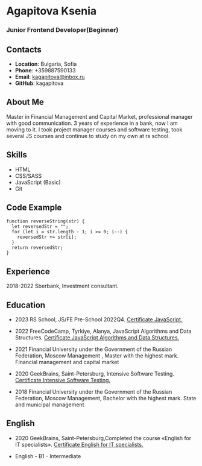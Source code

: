 # **Agapitova Ksenia**
### **Junior Frontend Developer(Beginner)**

## Contacts
* **Location**: Bulgaria, Sofia
* **Phone**: +359887590133
* **Email**: kagapitova@inbox.ru
* **GitHub**: kagapitova

## About Me

Master in Financial Management and Capital Market, professional manager with good communication.
3 years of experience in a bank, now I am moving to it.
I took project manager courses and software testing, took several JS courses and continue to study on my own at rs school.

## Skills

* HTML
* CSS/SASS
* JavaScript (Basic)
* Git

## Code Example

```
function reverseString(str) {
  let reversedStr = "";
  for (let i = str.length - 1; i >= 0; i--) {
    reversedStr += str[i];
  }
  return reversedStr;
}
```

## Experience
2018-2022 Sberbank, Investment consultant.

## Education

* 2023
  RS School, JS/FE Pre-School 2022Q4.
  [ Certificate  JavaScript. ](https://app.rs.school/certificate/ly9f32le)

* 2022
  FreeCodeCamp, Tyrkiye, Alanya, JavaScript Algorithms and Data Structures.
  [ Certificate  JavaScript Algorithms and Data Structures. ](https://www.freecodecamp.org/certification/fccb5bfd402-5fb1-43f6-809e-c229ec0ba566/javascript-algorithms-and-data-structures)

* 2021
  Financial University under the Government of the Russian Federation, Moscow
  Management , Master with the highest mark. Financial management and capital market

* 2020
  GeekBrains, Saint-Petersburg, Intensive Software Testing.
  [ Certificate  Intensive Software Testing. ](https://gb.ru/certificates/812510?bdb7d3532bee9b163daef059d2e57ec1)

* 2018
  Financial University under the Government of the Russian Federation, Moscow
  Management, Bachelor with the highest mark. State and municipal management

## English

* 2020
  GeekBrains, Saint-Petersburg,Completed the course «English for IT specialists».
  [ Certificate  English for IT specialists. ](https://gb.ru/certificates/863681?22ff644453b6936856a3c53f5a2bbd71)

* English - B1 - Intermediate